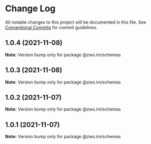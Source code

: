 # Change Log

All notable changes to this project will be documented in this file.
See [Conventional Commits](https://conventionalcommits.org) for commit guidelines.

## 1.0.4 (2021-11-08)

**Note:** Version bump only for package @zws.im/schemas





## 1.0.3 (2021-11-08)

**Note:** Version bump only for package @zws.im/schemas





## 1.0.2 (2021-11-07)

**Note:** Version bump only for package @zws.im/schemas





## 1.0.1 (2021-11-07)

**Note:** Version bump only for package @zws.im/schemas
